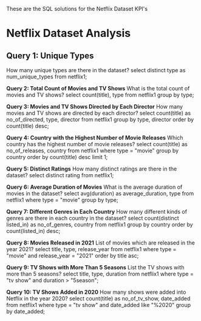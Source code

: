 These are the SQL solutions for the Netflix Dataset KPI's

# Netflix Dataset Analysis

## Query 1: Unique Types
How many unique types are there in the dataset?
select distinct type as num_unique_types from netflix1;

**Query 2: Total Count of Movies and TV Shows**
What is the total count of movies and TV shows?
select count(title), type from netflix1
group by type;

**Query 3: Movies and TV Shows Directed by Each Director**
How many movies and TV shows are directed by each director?
select count(title) as no_of_directed, type, director from netflix1
group by type, director
order by count(title) desc;

**Query 4: Country with the Highest Number of Movie Releases**
Which country has the highest number of movie releases?
select count(title) as no_of_releases, country from netflix1
where type = "movie"
group by country
order by count(title) desc
limit 1;

**Query 5: Distinct Ratings**
How many distinct ratings are there in the dataset?
select distinct rating from netflix1;

**Query 6: Average Duration of Movies**
What is the average duration of movies in the dataset?
select avg(duration) as average_duration, type from netflix1
where type = "movie"
group by type;

**Query 7: Different Genres in Each Country**
How many different kinds of genres are there in each country in the dataset?
select count(distinct listed_in) as no_of_genres, country from netflix1
group by country
order by count(listed_in) desc;

**Query 8: Movies Released in 2021**
List of movies which are released in the year 2021?
select title, type, release_year from netflix1
where type = "movie" and release_year = "2021"
order by title asc;

**Query 9: TV Shows with More Than 5 Seasons**
List the TV shows with more than 5 seasons?
select title, type, duration from netflix1
where type = "tv show" and duration > "5season";

**Query 10: TV Shows Added in 2020**
How many shows were added into Netflix in the year 2020?
select count(title) as no_of_tv_show, date_added from netflix1
where type = "tv show" and date_added like "%2020"
group by date_added;
